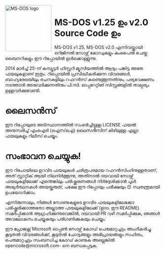 <img width="150" height="150" align="left" style="float: left; margin: 0 10px 0 0;" alt="MS-DOS logo" src="https://github.com/Microsoft/MS-DOS/blob/master/msdos-logo.png">   

# MS-DOS v1.25 ഉം v2.0 Source Code ഉം
MS-DOS v1.25, MS-DOS v2.0 എന്നിവയ്ക്കായി ഒറിജിനൽ സോഴ്സ് കോഡുകളും കംപൈൽ ചെയ്ത ബൈനറികളും ഈ റിപ്പോയിൽ ഉൾക്കൊള്ളുന്നു.

2014 മാർച്ച് 25-ന് കമ്പ്യൂട്ടർ ഹിസ്റ്ററി മ്യൂസിയത്തിൽ ആദ്യം പങ്കിട്ട അതേ ഫയലുകളാണ് ഇതും. റിപ്പൊയിൽ പ്രസിദ്ധീകരിക്കുന്ന വിവരങ്ങൾ, ബാഹ്യരേഖയിലും രചനകളിലും റഫറൻസ് കണ്ടെത്തുന്നതിനും, പര്യവേക്ഷണം നടത്താൻ അനുവദിക്കുന്നതിനും പി.സി. ഓപ്പറേറ്റിങ് സിസ്റ്റങ്ങളിൽ താല്പര്യം ഉള്ളവർക്കുവേണ്ടി.

# ലൈസൻസ്
ഈ റിപ്പോയുടെ അടിസ്ഥാനത്തിൽ സംഭരിച്ചിട്ടുള്ള LICENSE ഫയൽ അനുസരിച്ച് എംഐടി (ഒഎസ്ഐ) ലൈസൻസിന് കീഴിലുള്ള എല്ലാ ഫയലുകളും റിലീസ് ചെയ്യും.

# സംഭാവന ചെയ്യുക!
ഈ റിപോയിലെ ഉറവിട ഫയലുകൾ ചരിത്രപരമായ റഫറൻസിംഗിനുള്ളതാണ്, അത് സ്റ്റാറ്റിക് ആയി നിലനിർത്തുന്നു, അതിനാൽ ദയവായി സോഴ്സ് ഫയലുകളിലേക്ക് എന്തെങ്കിലും പരിഷ്ക്കരണങ്ങൾ നിർദ്ദേശിക്കാൻ പൂൾ അഭ്യർത്ഥനകൾ അയയ്ക്കരുത്, പക്ഷേ ഈ റിപ്പോയും പരീക്ഷയും 😊 സ്വതന്ത്രമായി ഉപയോഗിക്കാം.

എന്നിരുന്നാലും, നിങ്ങൾ സോണുകളുടെ ഉറവിട ഫയലുകളിലേക്കോ പരിഷ്ക്കരിക്കാത്തതോ അല്ലാത്ത ഫയലുകളിലേക്ക് (ഉദാ. ഈ README) സമർപ്പിക്കാൻ ആഗ്രഹിക്കുന്നുവെങ്കിൽ, ദയവായി PR വഴി സമർപ്പിക്കുക, ഞങ്ങൾ അവലോകനം ചെയ്യുകയും പരിഗണിക്കുകയും ചെയ്യും.

ഈ പ്രോജക്റ്റ് Microsoft ഓപ്പൺ സോഴ്സ് കോഡ് പെരുമാറ്റച്ചട്ടം അംഗീകരിച്ചു. കൂടുതൽ വിവരങ്ങൾക്ക്, കൂടുതൽ ചോദ്യങ്ങളും അഭിപ്രായങ്ങളും സഹിതം, പെരുമാറ്റച്ചട്ടം സംബന്ധിച്ച കോഡ് കാണുക അല്ലെങ്കിൽ opencode@microsoft.com- നെ ബന്ധപ്പെടുക.
